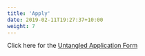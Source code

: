 ```yaml
---
title: 'Apply'
date: 2019-02-11T19:27:37+10:00
weight: 7
---
```


Click here for the <a href="javascript:void( window.open( 'https://form.jotformeu.com/91055564817361', 'blank', 'scrollbars=yes, toolbar=no, width=700, height=500' ) ) "> Untangled Application Form </a>
